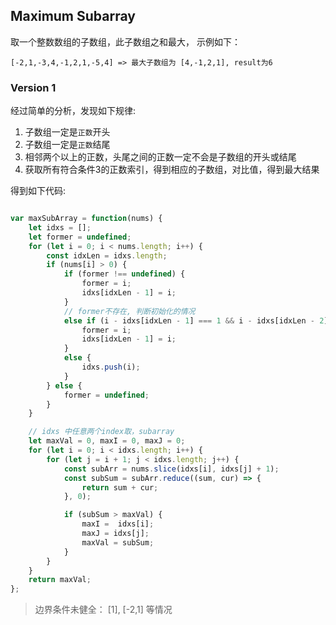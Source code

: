 
## Maximum Subarray

取一个整数数组的子数组，此子数组之和最大， 示例如下：
``` 
[-2,1,-3,4,-1,2,1,-5,4] => 最大子数组为 [4,-1,2,1], result为6
```

### Version 1
经过简单的分析，发现如下规律:
1. 子数组一定是`正数`开头
2. 子数组一定是`正数`结尾
3. 相邻两个以上的正数，头尾之间的正数一定不会是子数组的开头或结尾
4. 获取所有符合条件3的正数索引，得到相应的子数组，对比值，得到最大结果

得到如下代码:
```javascript

var maxSubArray = function(nums) {
    let idxs = [];
    let former = undefined;
    for (let i = 0; i < nums.length; i++) {
        const idxLen = idxs.length;
        if (nums[i] > 0) {
            if (former !== undefined) {
                former = i;
                idxs[idxLen - 1] = i;
            }
            // former不存在, 判断初始化的情况
            else if (i - idxs[idxLen - 1] === 1 && i - idxs[idxLen - 2] === 2) {
                former = i;
                idxs[idxLen - 1] = i;
            }
            else {
                idxs.push(i);
            }
        } else {
            former = undefined;
        }
    }

    // idxs 中任意两个index取，subarray
    let maxVal = 0, maxI = 0, maxJ = 0;
    for (let i = 0; i < idxs.length; i++) {
        for (let j = i + 1; j < idxs.length; j++) {
            const subArr = nums.slice(idxs[i], idxs[j] + 1);
            const subSum = subArr.reduce((sum, cur) => {
                return sum + cur;
            }, 0); 

            if (subSum > maxVal) {
                maxI =  idxs[i];
                maxJ = idxs[j];
                maxVal = subSum;
            }
        }
    }  
    return maxVal;
};

```

> 边界条件未健全： [1], [-2,1] 等情况
